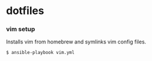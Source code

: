 dotfiles
========

### vim setup

Installs vim from homebrew and symlinks vim config files.

```
$ ansible-playbook vim.yml
```

